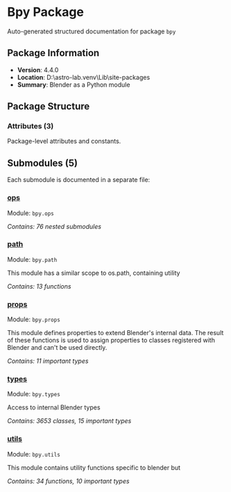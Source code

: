 # Bpy Package

Auto-generated structured documentation for package `bpy`

## Package Information

- **Version**: 4.4.0
- **Location**: D:\astro-lab\.venv\Lib\site-packages
- **Summary**: Blender as a Python module

## Package Structure

### Attributes (3)
Package-level attributes and constants.

## Submodules (5)

Each submodule is documented in a separate file:

### [ops](./ops.md)
Module: `bpy.ops`

*Contains: 76 nested submodules*

### [path](./path.md)
Module: `bpy.path`

This module has a similar scope to os.path, containing utility

*Contains: 13 functions*

### [props](./props.md)
Module: `bpy.props`

This module defines properties to extend Blender's internal data. The result of these functions is used to assign properties to classes registered with Blender and can't be used directly.

*Contains: 11 important types*

### [types](./types.md)
Module: `bpy.types`

Access to internal Blender types

*Contains: 3653 classes, 15 important types*

### [utils](./utils.md)
Module: `bpy.utils`

This module contains utility functions specific to blender but

*Contains: 34 functions, 10 important types*

